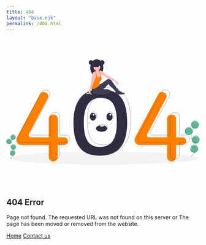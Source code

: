 ```yaml
---
title: 404
layout: "base.njk"
permalink: /404.html
---
```


<section class="px-4 py-8 text-center">
    <div class="mx-auto max-w-auto md:max-w-lg">
        <svg class="mb-8" id="fd59ce54-f850-4dfc-bc34-dd7d379d600e" data-name="Layer 1"
            xmlns="http://www.w3.org/2000/svg" width="650" height="500" viewBox="0 0 1074.392 584.231">
            <title>Page not found</title>
            <ellipse cx="540.64346" cy="549.3094" rx="527.5" ry="34.9216" fill="#f2f2f2" />
            <path
                d="M583.47969,324.89424c-85.94407,0-147.651,55.13938-147.651,183.79791,0,145.813,61.70691,184.41057,147.651,184.41057s151.327-42.27352,151.327-184.41057C734.80664,356.75255,669.42376,324.89424,583.47969,324.89424Zm.56495,319.80837c-59.52686,0-90.62592-34.92288-90.62592-135.9163,0-89.11185,32.37209-136.10461,91.899-136.10461s91.899,30.86774,91.899,136.10461C677.21663,607.23367,643.5715,644.70261,584.04464,644.70261Z"
                transform="translate(-63.054 -157.8845)" fill="#2f2e41" />
            <path
                d="M384.36531,591.40121H348.831V486.76183A20.95585,20.95585,0,0,0,327.87517,465.806h-8.32638a20.95585,20.95585,0,0,0-20.95586,20.95585V591.40121H198.36285a11.96327,11.96327,0,0,1-10.57763-17.552l106.0824-200.78034A20.95585,20.95585,0,0,0,284.28724,344.33l-6.26231-2.9572a20.95585,20.95585,0,0,0-27.4293,9.07005L121.21416,592.4754a28.41578,28.41578,0,0,0-3.35584,13.39612v0a28.41583,28.41583,0,0,0,28.41584,28.41583H298.59293v66.16727a25.119,25.119,0,0,0,25.119,25.119h.00005a25.119,25.119,0,0,0,25.119-25.119V634.28739h35.53428a21.44307,21.44307,0,0,0,21.44307-21.44307v0A21.44307,21.44307,0,0,0,384.36531,591.40121Z"
                transform="translate(-63.054 -157.8845)" fill="#ff8000" />
            <path
                d="M1042.36183,591.40121h-35.53428V486.76183A20.95585,20.95585,0,0,0,985.87169,465.806h-8.32638a20.95585,20.95585,0,0,0-20.95586,20.95585V591.40121H856.35937a11.96326,11.96326,0,0,1-10.57763-17.552L951.86413,373.06891A20.95586,20.95586,0,0,0,942.28376,344.33l-6.26231-2.9572a20.95586,20.95586,0,0,0-27.42931,9.07005L779.21068,592.4754a28.41578,28.41578,0,0,0-3.35584,13.39612v0a28.41583,28.41583,0,0,0,28.41583,28.41583H956.58945v66.16727a25.119,25.119,0,0,0,25.119,25.119h0a25.119,25.119,0,0,0,25.119-25.119V634.28739h35.53428a21.44307,21.44307,0,0,0,21.44307-21.44307v0A21.44307,21.44307,0,0,0,1042.36183,591.40121Z"
                transform="translate(-63.054 -157.8845)" fill="#ff8000" />
            <path
                d="M394.16787,579.148H358.63358V474.50864a20.95585,20.95585,0,0,0-20.95585-20.95586h-8.32638a20.95586,20.95586,0,0,0-20.95586,20.95586V579.148H208.16541a11.96327,11.96327,0,0,1-10.57763-17.552L303.67017,360.81572a20.95586,20.95586,0,0,0-9.58037-28.73893l-6.26231-2.9572a20.95586,20.95586,0,0,0-27.42931,9.07L131.01672,580.2222a28.41582,28.41582,0,0,0-3.35584,13.39613v0a28.41583,28.41583,0,0,0,28.41583,28.41583H308.39549v66.16727a25.119,25.119,0,0,0,25.119,25.119h.00005a25.119,25.119,0,0,0,25.119-25.119V622.0342h35.53429a21.44307,21.44307,0,0,0,21.44307-21.44307v0A21.44307,21.44307,0,0,0,394.16787,579.148Z"
                transform="translate(-63.054 -157.8845)" fill="none" stroke="#3f3d56" stroke-miterlimit="10" />
            <path
                d="M1060.74162,579.148h-35.53428V474.50864a20.95586,20.95586,0,0,0-20.95586-20.95586H995.9251a20.95586,20.95586,0,0,0-20.95586,20.95586V579.148H874.73916a11.96327,11.96327,0,0,1-10.57763-17.552L970.24392,360.81572a20.95586,20.95586,0,0,0-9.58037-28.73893l-6.26231-2.9572a20.95586,20.95586,0,0,0-27.42931,9.07L797.59047,580.2222a28.41582,28.41582,0,0,0-3.35584,13.39613v0a28.41583,28.41583,0,0,0,28.41583,28.41583H974.96924v66.16727a25.119,25.119,0,0,0,25.119,25.119h0a25.119,25.119,0,0,0,25.119-25.119V622.0342h35.53428a21.44307,21.44307,0,0,0,21.44307-21.44307v0A21.44307,21.44307,0,0,0,1060.74162,579.148Z"
                transform="translate(-63.054 -157.8845)" fill="none" stroke="#3f3d56" stroke-miterlimit="10" />
            <path
                d="M603.0848,313.86637c-85.94407,0-147.651,55.13937-147.651,183.79791,0,145.813,61.70691,184.41057,147.651,184.41057s151.327-42.27352,151.327-184.41057C754.41175,345.72467,689.02887,313.86637,603.0848,313.86637Zm.565,319.80836c-59.52686,0-90.62592-34.92287-90.62592-135.91629,0-89.11185,32.37209-136.10461,91.899-136.10461s91.899,30.86774,91.899,136.10461C696.82174,596.20579,663.17661,633.67473,603.64975,633.67473Z"
                transform="translate(-63.054 -157.8845)" fill="none" stroke="#3f3d56" stroke-miterlimit="10" />
            <circle cx="471.14108" cy="18.25044" r="12.90118" fill="#2f2e41" />
            <ellipse cx="502.60736" cy="46.88476" rx="36.18622" ry="46.88476" fill="#2f2e41" />
            <path
                d="M565.66136,237.49419c-18.1276,0-33.1413-17.27052-35.77576-39.80484a60.9759,60.9759,0,0,0-.41046,7.07991c0,25.89373,16.20114,46.88476,36.18622,46.88476s36.18623-20.991,36.18623-46.88476a60.9759,60.9759,0,0,0-.41046-7.07991C598.80267,220.22367,583.789,237.49419,565.66136,237.49419Z"
                transform="translate(-63.054 -157.8845)" opacity="0.1" />
            <path
                d="M639.29619,342.07326c-.77711,3.19345-4.12792,5.751-7.83881,7.53791-7.80188,3.75682-17.4253,4.87788-26.7597,5.25418a45.17622,45.17622,0,0,1-7.1445-.132,20.5371,20.5371,0,0,1-12.25052-5.63141,1.68086,1.68086,0,0,1,.04371-2.84388c4.9694-5.45888,13.2622-8.80605,21.61613-11.21609,6.3344-1.82743,17.3813-6.56089,24.29013-5.9221C637.94444,329.73864,640.2774,338.04112,639.29619,342.07326Z"
                transform="translate(-63.054 -157.8845)" fill="#3f3d56" />
            <path
                d="M639.29619,342.07326c-.77711,3.19345-4.12792,5.751-7.83881,7.53791-7.80188,3.75682-17.4253,4.87788-26.7597,5.25418a45.17622,45.17622,0,0,1-7.1445-.132,20.5371,20.5371,0,0,1-12.25052-5.63141,1.68086,1.68086,0,0,1,.04371-2.84388c4.9694-5.45888,13.2622-8.80605,21.61613-11.21609,6.3344-1.82743,17.3813-6.56089,24.29013-5.9221C637.94444,329.73864,640.2774,338.04112,639.29619,342.07326Z"
                transform="translate(-63.054 -157.8845)" opacity="0.1" />
            <path
                d="M540.09786,318.2059a19.76967,19.76967,0,0,0-1.1987,15.07476,26.33914,26.33914,0,0,0,8.82921,12.49683c10.09467,8.09163,23.98784,9.20512,36.92477,9.09278a284.6495,284.6495,0,0,0,33.90525-2.32384,40.53788,40.53788,0,0,0,11.00143-2.55442c4.22242-1.82679,7.93282-5.17756,9.436-9.5257s.43625-9.67246-3.13383-12.57428c-3.13686-2.54969-7.46265-2.9004-11.49775-3.14289l-23.08764-1.38745c2.281-2.30839,5.31816-3.614,8.09586-5.29216,3.68523-2.22642,6.13358-5.96455,8.81312-9.33471a129.00143,129.00143,0,0,1,13.4386-13.817c.75138,4.31038,3.4782,7.8499,6.68733,10.824s6.90841,5.36845,10.2439,8.20013c8.0786,6.85838,13.89583,16.1669,22.39215,22.50043a43.82885,43.82885,0,0,0,16.04862-8.0122l-3.30209-5.98141a3.94,3.94,0,0,0-1.24459-1.55282c-.93465-.575-2.13975-.27872-3.225-.44144-2.90082-.435-4.16771-3.784-5.306-6.48737-3.12491-7.42173-9.108-13.17993-14.21783-19.40381a98.00854,98.00854,0,0,1-9.99577-14.72284c-1.71652-3.10162-3.288-6.33107-5.61746-9.00321s-5.59358-4.773-9.1385-4.78051c-3.13222-.00662-6.02122,1.58355-8.71422,3.18308a230.47679,230.47679,0,0,0-23.63018,16.09894c-3.94376,3.0617-7.86306,6.29645-12.48933,8.17393-1.94748.79035-4.00044,1.33052-5.86924,2.29223-3.27313,1.6844-5.75721,4.53435-8.43128,7.06415C566.27712,311.89225,553.219,317.73841,540.09786,318.2059Z"
                transform="translate(-63.054 -157.8845)" fill="#3f3d56" />
            <path
                d="M588.3737,253.98251a23.77444,23.77444,0,0,1-1.73379,8.03335,10.04492,10.04492,0,0,1-5.76772,5.57269,12.37513,12.37513,0,0,1-5.62306.18249,10.88232,10.88232,0,0,1-4.58151-1.56071c-2.16484-1.48837-3.24415-4.14413-3.63748-6.74325-.39333-2.596-.21714-5.24857-.46885-7.86342a42.94439,42.94439,0,0,0-1.202-6.25549c-.16993-.68282-.343-1.36248-.51294-2.04216-.16674-.67967-.33037-1.35935-.48141-2.039-.13847-.63878-.26745-1.28068-.37761-1.92574-.09123-.54436-.173-1.09189-.23285-1.64255a18.42329,18.42329,0,0,0-.80867-4.81118,14.60727,14.60727,0,0,0-1.68659-2.854c-.28635-.40906-.56326-.81811-.81815-1.24292a5.88984,5.88984,0,0,1-.97226-3.74763,3.286,3.286,0,0,1,.14788-.601c.02516-.07552.05347-.151.085-.2234A1.80187,1.80187,0,0,0,560.932,223.07a3.43341,3.43341,0,0,0-.14788-1.77783,11.31808,11.31808,0,0,0-.95974-2.28761c-.2643-.47829-1.16108-1.34046-1.16738-1.888-.0126-1.10132,2.13972-1.98867,3.01134-2.42291a16.79623,16.79623,0,0,1,8.59657-1.74323c1.90369.129,3.9679.71428,5.0189,2.30962.944,1.438.81807,3.30081,1.22085,4.97169a1.47068,1.47068,0,0,0,.29892.66393,1.34135,1.34135,0,0,0,.73948.33982,4.54948,4.54948,0,0,0,1.416.05666h.00315a2.93138,2.93138,0,0,0,.37128-.05351,4.957,4.957,0,0,0,2.03271-.8779q.58531-.15576,1.18-.25488a.25112.25112,0,0,0,.04725-.00945c1.57646,4.97482,1.781,10.30836,3.07111,15.37444.63874,2.52044,1.55442,5.00943,1.6834,7.60225.00945.11327.0126.2297.01575.34612.0189.83386-.04717,1.674-.0126,2.50472a6.981,6.981,0,0,0,.12591,1.1139,15.61121,15.61121,0,0,0,.52546,1.74325l.00945.02831c.05977.18251.11643.36817.16363.55381.03457.1353.06607.26747.09127.40277l.00311.00943A14.93754,14.93754,0,0,1,588.3737,253.98251Z"
                transform="translate(-63.054 -157.8845)" fill="#fbbebe" />
            <circle cx="503.23669" cy="44.99678" r="18.56511" fill="#fbbebe" />
            <path
                d="M684.15711,304.03278a30.445,30.445,0,0,0-5.236-14.10317q.72216,4.29513,1.44748,8.58714a3.214,3.214,0,0,1-3.36688-1.03523,10.33663,10.33663,0,0,1-1.76529-3.27565,67.46571,67.46571,0,0,0-8.2095-14.73567c-11.81876-.98489-23.50223-5.88418-33.89555-11.59532-10.39643-5.708-20.12582-12.5519-30.38382-18.50217a43.57346,43.57346,0,0,0-5.54436-2.832c-3.20954-1.287-6.81242-1.95406-9.85526-3.46759-.2045-.1007-.409-.20767-.61043-.31781a12.57834,12.57834,0,0,1-1.94459-1.30584,10.34363,10.34363,0,0,1-.93139-.8559,20.35115,20.35115,0,0,1-3.55886-5.95341c-1.63308-3.61232-2.21524-7.97041-3.84517-11.58274a11.20292,11.20292,0,0,1,2.50156-1.76525h.00315c.13213-.06924.2643-.13532.39962-.19824a11.9404,11.9404,0,0,1,2.00437-.73317q.58531-.15576,1.18-.25488a.25112.25112,0,0,0,.04725-.00945,11.56564,11.56564,0,0,1,5.49085.43424c2.58652.87477,4.76711,2.62115,6.94148,4.27313a114.02006,114.02006,0,0,1,10.14787,8.04908c1.79357,1.718,3.4298,3.606,5.35868,5.16676a42.14393,42.14393,0,0,0,5.05662,3.35116q15.65613,9.32658,31.31525,18.65005c3.53365,2.1051,7.07046,4.21019,10.52553,6.438,5.24855,3.38578,10.30828,7.05474,15.36493,10.72057q4.46978,3.23787,8.93647,6.47889a9.72771,9.72771,0,0,1,2.533,2.3411,8.4724,8.4724,0,0,1,1.12337,3.433A31.3874,31.3874,0,0,1,684.15711,304.03278Z"
                transform="translate(-63.054 -157.8845)" fill="#fbbebe" />
            <path
                d="M592.97726,267.9441c-1.25235,5.61674-6.92888,9.012-9.89617,13.94586-3.68784,6.12335-2.18378,13.241-.79922,20.25484q-3.79485,3.27095-7.59285,6.54186c-1.39708,1.19886-2.79417,2.404-4.29827,3.46444a57.35064,57.35064,0,0,1-6.85966,3.93956q-3.3606,1.72752-6.72119,3.45814a32.1282,32.1282,0,0,1-6.57961,2.78793c-4.41473,1.13278-9.10318.33982-13.4707-.97232a6.08761,6.08761,0,0,1-1.47264-.601,2.39351,2.39351,0,0,1-.69854-.63248,3.91067,3.91067,0,0,1-.44365-2.53933c.44365-7.35052,2.24036-14.54686,4.03081-21.68971a85.2598,85.2598,0,0,1,3.84832-12.57708,85.0766,85.0766,0,0,1,5.41538-10.151,68.36751,68.36751,0,0,1,7.92948-11.51353,18.47881,18.47881,0,0,0,3.67525-4.73882c1.11706-2.54876.686-5.472.91252-8.24732a17.14844,17.14844,0,0,1,1.63312-6.0069v-.00315a17.09326,17.09326,0,0,1,1.74321-2.88232q.45788,1.06671.91568,2.13027.30209.69855.59783,1.394.38706.89679.7678,1.78728,1.09973,2.55823,2.19637,5.11327a21.58968,21.58968,0,0,0,3.33538,5.944,6.49923,6.49923,0,0,0,11.12337-.85275,21.26125,21.26125,0,0,0,2.27185-6.0132,19.21547,19.21547,0,0,0,.25175-7.83509c-.75835-5.00945-2.88862-10.12585-4.43678-14.77972a14.94511,14.94511,0,0,1-1.07927-4.871,3.35144,3.35144,0,0,1,.05662-.56011c.00945-.04719.0189-.09754.02834-.14473a11.9404,11.9404,0,0,1,2.00437-.73317q.58531-.15576,1.18-.25488,2.04378,11.06355,4.09377,22.12709c.0315.17307.0661.34613.09756.52234.19509,1.05726.39333,2.11454.61358,3.16865.19828.95657.41223,1.91.65137,2.85715l.00945.02831c.08182.321.16678.63877.2549.95658l.00311.00943c.2423.86848.5129,1.73065.81811,2.58024C590.93825,257.47528,594.16355,262.62946,592.97726,267.9441Z"
                transform="translate(-63.054 -157.8845)" fill="#ff8000" />
            <path
                d="M668.32144,346.87707a6.58269,6.58269,0,0,0,.61,3.14328c1.16192,2.12353,3.94981,2.60625,6.36228,2.80484a188.37688,188.37688,0,0,0,42.2657-1.28774,4.88565,4.88565,0,0,0,2.15136-.66766c1.98985-1.39509.76329-4.7951-1.40951-5.88355s-4.75126-.82614-7.1353-1.29748a22.47912,22.47912,0,0,1-6.67794-2.89617q-7.25234-4.16669-14.293-8.68808c-2.79453-1.79464-6.09272-3.70993-9.23987-2.64587C672.43,332.34264,668.26533,337.68065,668.32144,346.87707Z"
                transform="translate(-63.054 -157.8845)" fill="#3f3d56" />
            <path
                d="M564.43732,240.87367v.00315c-.022.13215-.04406.26116-.07237.39018-.0346.214-.07551.43108-.11642.645-.39018,1.99812-.86847,3.98678-1.41913,5.96287-1.5104,5.45939-3.53366,10.83069-5.54121,16.12332q-8.08055,21.28692-16.16423,42.577c-1.35936,3.57457-2.71554,7.15228-4.26054,10.65448-.516,1.16741-1.04782,2.34424-1.57647,3.53368-1.89427,4.25737-3.713,8.65322-4.31716,13.18436a27.44976,27.44976,0,0,0-.19194,9.04027c.60416,2.97042,2.40718,5.8716,5.22969,6.96977,1.37823.53808,3.35113,1.25865,2.97355,2.69037-.2045.78665-1.09817,1.17055-1.90057,1.3027a7.31234,7.31234,0,0,1-5.966-1.718c-1.50725-1.33732-2.66518-3.41725-4.66959-3.64065-1.38767-.151-2.66518.67966-3.93643,1.26178-5.18564,2.36942-11.22719.71114-16.674-.9723.42794-2.20579,2.64318-3.65953,4.84267-4.10006,2.19949-.44367,4.47449-.129,6.718-.18879a3.50958,3.50958,0,0,0,2.04216-.52549,3.70545,3.70545,0,0,0,1.10132-1.88169,78.96356,78.96356,0,0,0,3.21273-13.14661c.7237-4.66645,1.02581-9.40527,2.05787-14.01507.80241-3.59661,2.0422-7.07991,3.10572-10.61044a224.68238,224.68238,0,0,0,5.0598-22.07674,78.02019,78.02019,0,0,0,1.42543-9.36751c.17935-2.6117.09438-5.236.34609-7.83826a60.8877,60.8877,0,0,1,2.11141-9.99683q1.44427-5.34769,2.88547-10.68911c1.42544-5.2706,2.95465-10.74572,6.567-14.84264a13.96159,13.96159,0,0,1,10.02834-4.78915,9.8819,9.8819,0,0,1,2.13027.22969c.11639.02831.23285.05664.34923.0881a8.63447,8.63447,0,0,1,2.17437.89995c1.11388-.708,1.68025-.45942,2.41974.63246a6.97319,6.97319,0,0,1,.88107,3.79485A52.42378,52.42378,0,0,1,564.43732,240.87367Z"
                transform="translate(-63.054 -157.8845)" fill="#fbbebe" />
            <path
                d="M565.66136,245.0461l-.0472.04719-.25486.25488-2.5299,2.52675-1.23976-5.20767-4.25109-17.854a9.8819,9.8819,0,0,1,2.13027.22969,3.286,3.286,0,0,1,.14788-.601l.20135.68911,1.44118,4.90245,2.72811,9.30773.45,1.53241v.00315Z"
                transform="translate(-63.054 -157.8845)" fill="#ff8000" />
            <path
                d="M581.71523,188.0873a12.58165,12.58165,0,0,1-3.70049,8.89583,12.31392,12.31392,0,0,1-1.36008,1.17634,12.52812,12.52812,0,0,1-7.53567,2.52415H554.023a12.5902,12.5902,0,0,1,0-25.18037h15.096A12.62919,12.62919,0,0,1,581.71523,188.0873Z"
                transform="translate(-63.054 -157.8845)" fill="#2f2e41" />
            <circle cx="532.81499" cy="18.25044" r="12.90118" fill="#2f2e41" />
            <path
                d="M595.55433,163.23377c-.15825,0-.31505.00628-.472.01193a12.89776,12.89776,0,0,1,0,25.77849c.15694.00565.31374.01193.472.01193a12.90117,12.90117,0,1,0,0-25.80235Z"
                transform="translate(-63.054 -157.8845)" opacity="0.1" />
            <path
                d="M534.19508,163.23377c.15825,0,.31505.00628.472.01193a12.89776,12.89776,0,0,0,0,25.77849c-.157.00565-.31375.01193-.472.01193a12.90118,12.90118,0,0,1,0-25.80235Z"
                transform="translate(-63.054 -157.8845)" opacity="0.1" />
            <path
                d="M576.65466,198.15947a12.52812,12.52812,0,0,1-7.53567,2.52415H554.023a12.52833,12.52833,0,0,1-7.53574-2.52415Z"
                transform="translate(-63.054 -157.8845)" opacity="0.1" />
            <path d="M674.13958,291.64042s3.25228,9.37161,6.229,6.87633L677.996,286.26693Z"
                transform="translate(-63.054 -157.8845)" fill="#fbbebe" />
            <path
                d="M1069.91781,577.43414a20.81252,20.81252,0,1,0,2.7716-39.91524l.52093,10.7122-5.06814-9.18045a20.734,20.734,0,0,0-10.68367,11.72261,20.40847,20.40847,0,0,0-1.19713,5.62986A20.80856,20.80856,0,0,0,1069.91781,577.43414Z"
                transform="translate(-63.054 -157.8845)" fill="#57b894" />
            <path
                d="M1094.99516,701.67756c-1.78906-9.11027,5.9633-17.1868,13.62086-22.43651s16.605-10.40779,19.21775-19.31684c3.755-12.80387-7.43-24.52981-16.13564-34.64176a125.30044,125.30044,0,0,1-16.52359-24.55738c-1.81107-3.5325-3.47558-7.22528-3.95221-11.16626-.68641-5.67546,1.13693-11.32309,2.9739-16.73673q9.17925-27.05169,19.62843-53.65005"
                transform="translate(-63.054 -157.8845)" fill="none" stroke="#3f3d56" stroke-miterlimit="10" />
            <path
                d="M1070.77493,574.6762a20.81252,20.81252,0,1,0,2.7716-39.91524l.52093,10.7122-5.06815-9.18045a20.734,20.734,0,0,0-10.68366,11.72261,20.40847,20.40847,0,0,0-1.19713,5.62986A20.80855,20.80855,0,0,0,1070.77493,574.6762Z"
                transform="translate(-63.054 -157.8845)" fill="none" stroke="#3f3d56" stroke-miterlimit="10" />
            <path
                d="M1092.45136,515.47266a20.78819,20.78819,0,0,1,14.97993-13.19764l1.71361,10.18378,3.177-10.69566a20.81,20.81,0,1,1-19.87057,13.70952Z"
                transform="translate(-63.054 -157.8845)" fill="#57b894" />
            <path
                d="M1093.59418,511.7954a20.7882,20.7882,0,0,1,14.97993-13.19763l1.71361,10.18378,3.177-10.69567a20.81,20.81,0,1,1-19.87057,13.70952Z"
                transform="translate(-63.054 -157.8845)" fill="none" stroke="#3f3d56" stroke-miterlimit="10" />
            <path
                d="M1108.04474,625.48885a20.81,20.81,0,0,0,18.419-37.02267l-2.44121,8.21926-1.73105-10.30382a.36183.36183,0,0,0-.053-.0201,20.81113,20.81113,0,1,0-14.1938,39.12733Z"
                transform="translate(-63.054 -157.8845)" fill="#57b894" />
            <path
                d="M1109.035,621.76417a20.81,20.81,0,0,0,18.419-37.02267l-2.44121,8.21926-1.73105-10.30382a.3621.3621,0,0,0-.053-.0201,20.81113,20.81113,0,1,0-14.1938,39.12733Z"
                transform="translate(-63.054 -157.8845)" fill="none" stroke="#3f3d56" stroke-miterlimit="10" />
            <path
                d="M1086.37782,660.05148a20.80131,20.80131,0,1,0,4.01058-16.29737l9.27267,13.95654-12.66994-7.40768A20.61638,20.61638,0,0,0,1086.37782,660.05148Z"
                transform="translate(-63.054 -157.8845)" fill="#57b894" />
            <path
                d="M1087.23494,657.29354a20.80131,20.80131,0,1,0,4.01058-16.29737l9.27267,13.95655-12.66994-7.40769A20.61626,20.61626,0,0,0,1087.23494,657.29354Z"
                transform="translate(-63.054 -157.8845)" fill="none" stroke="#3f3d56" stroke-miterlimit="10" />
            <path
                d="M72.06146,628.13325a13.67421,13.67421,0,1,0,1.821-26.225l.34227,7.03811-3.32987-6.03172a13.62263,13.62263,0,0,0-7.01936,7.702,13.40883,13.40883,0,0,0-.78654,3.69893A13.6716,13.6716,0,0,0,72.06146,628.13325Z"
                transform="translate(-63.054 -157.8845)" fill="#57b894" />
            <path
                d="M88.53774,709.76344c-1.17545-5.98561,3.918-11.292,8.94915-14.7412s10.90978-6.8381,12.62642-12.69151c2.46711-8.41238-4.88167-16.11653-10.60142-22.76027A82.32442,82.32442,0,0,1,88.6556,643.43581a22.20962,22.20962,0,0,1-2.59668-7.33643c-.451-3.72888.747-7.43947,1.95391-10.99634q6.03093-17.77346,12.89623-35.24906"
                transform="translate(-63.054 -157.8845)" fill="none" stroke="#3f3d56" stroke-miterlimit="10" />
            <path
                d="M72.62461,626.32123a13.6742,13.6742,0,1,0,1.821-26.225l.34227,7.03812L71.458,601.10258a13.62262,13.62262,0,0,0-7.01936,7.702,13.40912,13.40912,0,0,0-.78654,3.69892A13.67158,13.67158,0,0,0,72.62461,626.32123Z"
                transform="translate(-63.054 -157.8845)" fill="none" stroke="#3f3d56" stroke-miterlimit="10" />
            <path
                d="M86.86641,587.42343a13.65822,13.65822,0,0,1,9.84209-8.67109l1.12587,6.69093,2.08737-7.02725a13.67252,13.67252,0,1,1-13.05533,9.00741Z"
                transform="translate(-63.054 -157.8845)" fill="#57b894" />
            <path
                d="M87.61727,585.0074a13.65822,13.65822,0,0,1,9.84209-8.67108l1.12587,6.69093L100.6726,576a13.67252,13.67252,0,1,1-13.05533,9.0074Z"
                transform="translate(-63.054 -157.8845)" fill="none" stroke="#3f3d56" stroke-miterlimit="10" />
            <path
                d="M97.11155,659.70607a13.67255,13.67255,0,0,0,12.10164-24.32457l-1.60392,5.4002-1.13733-6.76979a.238.238,0,0,0-.0348-.0132,13.67329,13.67329,0,1,0-9.32559,25.70736Z"
                transform="translate(-63.054 -157.8845)" fill="#57b894" />
            <path
                d="M97.76214,657.25889a13.67255,13.67255,0,0,0,12.10164-24.32457l-1.60392,5.4002-1.13733-6.7698a.238.238,0,0,0-.0348-.0132,13.67329,13.67329,0,1,0-9.32559,25.70737Z"
                transform="translate(-63.054 -157.8845)" fill="none" stroke="#3f3d56" stroke-miterlimit="10" />
            <path
                d="M82.876,682.41435a13.66684,13.66684,0,1,0,2.635-10.70767l6.09231,9.16971-8.32438-4.867A13.54535,13.54535,0,0,0,82.876,682.41435Z"
                transform="translate(-63.054 -157.8845)" fill="#57b894" />
            <path
                d="M83.43913,680.60233a13.66684,13.66684,0,1,0,2.635-10.70767l6.09231,9.16971-8.32439-4.867A13.54535,13.54535,0,0,0,83.43913,680.60233Z"
                transform="translate(-63.054 -157.8845)" fill="none" stroke="#3f3d56" stroke-miterlimit="10" />
            <ellipse cx="480.946" cy="319.1155" rx="17" ry="22" fill="#2f2e41" />
            <ellipse cx="573.446" cy="319.6155" rx="17" ry="22" fill="#2f2e41" />
            <path
                d="M623.5,542.5c0,9.94-13.88,18-31,18s-31-8.06-31-18c0-8.61,10.41-15.81,24.32-17.57a50.10353,50.10353,0,0,1,6.68-.43,50.69869,50.69869,0,0,1,11.13,1.2C615.25,528.29,623.5,534.84,623.5,542.5Z"
                transform="translate(-63.054 -157.8845)" fill="#2f2e41" />
            <ellipse cx="484.946" cy="314.1155" rx="17" ry="22" fill="none" stroke="#3f3d56" stroke-miterlimit="10" />
            <ellipse cx="577.446" cy="314.6155" rx="17" ry="22" fill="none" stroke="#3f3d56" stroke-miterlimit="10" />
            <ellipse cx="533.446" cy="379.6155" rx="31" ry="18" fill="none" stroke="#3f3d56" stroke-miterlimit="10" />
            <path
                d="M604,527.2a4.93658,4.93658,0,0,1-1.32,3.392A4.33873,4.33873,0,0,1,599.5,532h-10a4.66433,4.66433,0,0,1-4.5-4.8,4.90458,4.90458,0,0,1,.82-2.74134A47.02,47.02,0,0,1,592.5,524a47.66454,47.66454,0,0,1,11.13,1.28A5.06656,5.06656,0,0,1,604,527.2Z"
                transform="translate(-63.054 -157.8845)" fill="#fff" />
            <circle cx="484.946" cy="308.1155" r="5" fill="#fff" />
            <circle cx="577.946" cy="308.1155" r="5" fill="#fff" />
            <circle cx="582.946" cy="355.1155" r="5" fill="#ff8000" opacity="0.3" />
            <circle cx="460.946" cy="355.1155" r="5" fill="#ff8000" opacity="0.3" />
        </svg>
        <h2 class="mb-2 text-5xl font-heading">404 Error</h2>
        <p class="mb-6 text-gray-500"> Page not found. The requested URL was not found on this server or
            The page has been moved or removed from the website.
        </p>
        <div>
            <a class="px-4 text-orange-500 hover:underline" href="/">Home</a>
            <a class="px-4 text-orange-500 hover:underline" href="/pages/contact">Contact us</a>
        </div>
    </div>
</section>
